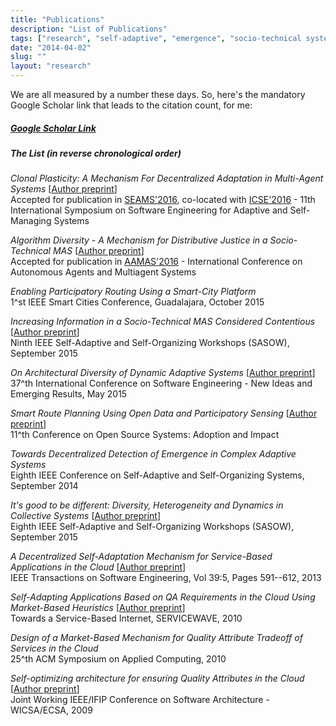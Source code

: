```yaml
---
title: "Publications"
description: "List of Publications"
tags: ["research", "self-adaptive", "emergence", "socio-technical systems","feedback loops"]
date: "2014-04-02"
slug: ""
layout: "research"
---
```

We are all measured by a number these days.<!--more--> So, here's the mandatory Google Scholar link that leads to the citation count, for me:


##### [Google Scholar Link](https://scholar.google.com/citations?user=TeqJsjcAAAA)


##### The List (in reverse chronological order)


*Clonal Plasticity: A Mechanism For Decentralized Adaptation in Multi-Agent Systems* \[[Author preprint](/pubs/ClonalPlasticity.pdf)\]  
Accepted for publication in [SEAMS'2016](http://seams2016.jgreen.de/), co-located with [ICSE'2016](http://2016.icse.cs.txstate.edu/) - 11th International Symposium on Software Engineering for Adaptive and Self-Managing Systems  

*Algorithm Diversity - A Mechanism for Distributive Justice in a Socio-Technical MAS* \[[Author preprint](/pubs/aamas2016.pdf)\]    
Accepted for publication in [AAMAS'2016](http://sis.smu.edu.sg/aamas2016) - International Conference on Autonomous Agents and Multiagent Systems  

*Enabling Participatory Routing Using a Smart-City Platform*  
1^st IEEE Smart Cities Conference, Guadalajara, October 2015  

*Increasing Information in a Socio-Technical MAS Considered Contentious*  \[[Author preprint](/pubs/sasow-15.pdf)\]   
Ninth IEEE Self-Adaptive and Self-Organizing Workshops (SASOW), September 2015  

*On Architectural Diversity of Dynamic Adaptive Systems*  \[[Author preprint](/pubs/icse-nier-2015.pdf)\]   
37^th International Conference on Software Engineering - New Ideas and Emerging Results, May 2015  

*Smart Route Planning Using Open Data and Participatory Sensing*  \[[Author preprint](/pubs/SmartRoutePlanning.pdf)\]   
11^th Conference on Open Source Systems: Adoption and Impact  

*Towards Decentralized Detection of Emergence in Complex Adaptive Systems*  
Eighth IEEE Conference on Self-Adaptive and Self-Organizing Systems, September 2014  

*It's good to be different: Diversity, Heterogeneity and Dynamics in Collective Systems*  \[[Author preprint](/pubs/sasow-14.pdf)\]   
Eighth IEEE Self-Adaptive and Self-Organizing Workshops (SASOW), September 2015  

*A Decentralized Self-Adaptation Mechanism for Service-Based Applications in the Cloud*  \[[Author preprint](/pubs/TSE-2013.pdf)\]   
IEEE Transactions on Software Engineering, Vol 39:5, Pages 591--612, 2013  

*Self-Adapting Applications Based on QA Requirements in the Cloud Using Market-Based Heuristics*  \[[Author preprint](/pubs/servicewave-2010.pdf)\]   
Towards a Service-Based Internet, SERVICEWAVE, 2010  

*Design of a Market-Based Mechanism for Quality Attribute Tradeoff of Services in the Cloud*     
25^th ACM Symposium on Applied Computing, 2010  

*Self-optimizing architecture for ensuring Quality Attributes in the Cloud*  \[[Author preprint](/pubs/wicsa-ecsa-2009.pdf)\]   
Joint Working IEEE/IFIP Conference on Software Architecture - WICSA/ECSA, 2009



